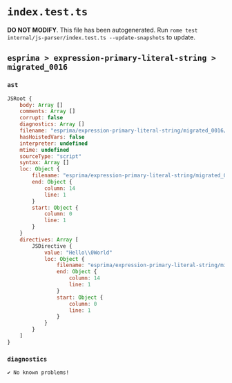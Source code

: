 # `index.test.ts`

**DO NOT MODIFY**. This file has been autogenerated. Run `rome test internal/js-parser/index.test.ts --update-snapshots` to update.

## `esprima > expression-primary-literal-string > migrated_0016`

### `ast`

```javascript
JSRoot {
	body: Array []
	comments: Array []
	corrupt: false
	diagnostics: Array []
	filename: "esprima/expression-primary-literal-string/migrated_0016/input.js"
	hasHoistedVars: false
	interpreter: undefined
	mtime: undefined
	sourceType: "script"
	syntax: Array []
	loc: Object {
		filename: "esprima/expression-primary-literal-string/migrated_0016/input.js"
		end: Object {
			column: 14
			line: 1
		}
		start: Object {
			column: 0
			line: 1
		}
	}
	directives: Array [
		JSDirective {
			value: "Hello\\0World"
			loc: Object {
				filename: "esprima/expression-primary-literal-string/migrated_0016/input.js"
				end: Object {
					column: 14
					line: 1
				}
				start: Object {
					column: 0
					line: 1
				}
			}
		}
	]
}
```

### `diagnostics`

```
✔ No known problems!

```
